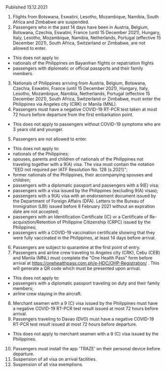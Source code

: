 Published 13.12.2021
1. Flights from Botswana, Eswatini, Lesotho, Mozambique, Namibia, South Africa and Zimbabwe are suspended.
2. Passengers who in the past 14 days have been in Austria, Belgium, Botswana, Czechia, Eswatini, France (until 15 December 2021), Hungary, Italy, Lesotho, Mozambique, Namibia, Netherlands, Portugal (effective 15 December 2021), South Africa, Switzerland or Zimbabwe, are not allowed to enter.
- This does not apply to:
- nationals of the Philippines on Bayanihan flights or repatriation flights
- passengers with diplomatic or official passports and their family members.
3. Nationals of Philippines arriving from Austria, Belgium, Botswana, Czechia, Eswatini, France (until 15 December 2021), Hungary, Italy, Lesotho, Mozambique, Namibia, Netherlands, Portugal (effective 15 December 2021), South Africa, Switzerland or Zimbabwe, must enter the Philippines via Angeles city (CRK) or Manila (MNL).
4. Passengers must have a negative COVID-19 RT-PCR test taken at most 72 hours before departure from the first embarkation point.
- This does not apply to passengers without COVID-19 symptoms who are 3 years old and younger.
5. Passengers are not allowed to enter.
- This does not apply to:
- nationals of the Philippines;
- spouses, parents and children of nationals of the Philippines not traveling together with a 9(A) visa. The visa must contain the notation "EED not required per IATF Resolution No. 128 (s.2021)";
- former nationals of the Philippines, their accompanying spouses and children;
- passengers with a diplomatic passport and passengers with a 9(E) visa;
- passengers with a visa issued by the Philippines (excluding 9(A) visas);
- passengers with a 9(A) visa with an endorsement document issued by the Department of Foreign Affairs (DFA). Letters to the Bureau of Immigration (LBI) issued before 8 February 2021 without an expiration date are not accepted;
- passengers with an Identification Certificate (IC) or a Certificate of Re-acquisition/Retention of Philippine Citizenship (CRPC) issued by the Philippines;
- passengers with a COVID-19 vaccination certificate showing that they were fully vaccinated in the Philippines, at least 14 days before arrival.
6. Passengers are subject to quarantine at the first point of entry.
7. Passengers and airline crew traveling to Angeles city (CRK), Cebu (CEB) and Manila (MNL) must complete the "One Health Pass" form before arrival at <a href="https://onehealthpass.com.ph/e-HDC/OHP-Registration/">https://onehealthpass.com.ph/e-HDC/OHP-Registration/</a> . This will generate a QR code which must be presented upon arrival.
- This does not apply to:
- passengers with a diplomatic passport traveling on duty and their family members;
- airline crew staying in the aircraft.
8. Merchant seamen with a 9 (C) visa issued by the Philippines must have a negative COVID-19 RT-PCR test result issued at most 72 hours before arrival.
9. Passengers traveling to Davao (DVO) must have a negative COVID-19 RT-PCR test result issued at most 72 hours before departure.
- This does not apply to merchant seamen with a 9 (C) visa issued by the Philippines.
10. Passengers must install the app 'TRAZE' on their personal device before departure.
11. Suspension of all visa on arrival facilities.
12. Suspension of all visa exemptions.